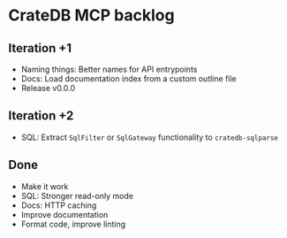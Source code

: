 # CrateDB MCP backlog

## Iteration +1
- Naming things: Better names for API entrypoints
- Docs: Load documentation index from a custom outline file
- Release v0.0.0

## Iteration +2
- SQL: Extract `SqlFilter` or `SqlGateway` functionality to `cratedb-sqlparse`

## Done
- Make it work
- SQL: Stronger read-only mode
- Docs: HTTP caching
- Improve documentation
- Format code, improve linting
